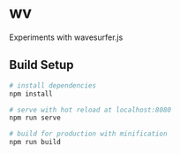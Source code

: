 # wv
Experiments with wavesurfer.js 

## Build Setup

``` bash
# install dependencies
npm install

# serve with hot reload at localhost:8080
npm run serve

# build for production with minification
npm run build
```

